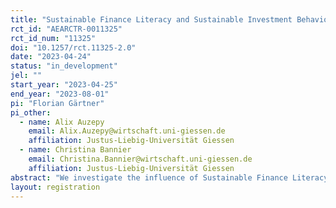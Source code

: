 ```yaml
---
title: "Sustainable Finance Literacy and Sustainable Investment Behavior"
rct_id: "AEARCTR-0011325"
rct_id_num: "11325"
doi: "10.1257/rct.11325-2.0"
date: "2023-04-24"
status: "in_development"
jel: ""
start_year: "2023-04-25"
end_year: "2023-08-01"
pi: "Florian Gärtner"
pi_other:
  - name: Alix Auzepy
    email: Alix.Auzepy@wirtschaft.uni-giessen.de
    affiliation: Justus-Liebig-Universität Giessen
  - name: Christina Bannier
    email: Christina.Bannier@wirtschaft.uni-giessen.de
    affiliation: Justus-Liebig-Universität Giessen
abstract: "We investigate the influence of Sustainable Finance Literacy on Sustainable Investment Behavior using an experiment."
layout: registration
---
```


